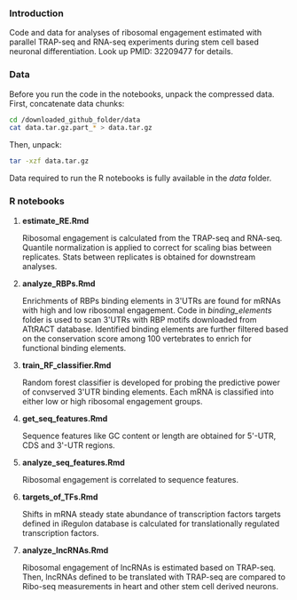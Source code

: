 ### Introduction
Code and data for analyses of ribosomal engagement estimated with parallel TRAP-seq and RNA-seq experiments during stem cell based neuronal differentiation. Look up PMID: 32209477 for details.

### Data
Before you run the code in the notebooks, unpack the compressed data.
First, concatenate data chunks:
```bash
cd /downloaded_github_folder/data
cat data.tar.gz.part_* > data.tar.gz
```
Then, unpack:
```bash
tar -xzf data.tar.gz
```
Data required to run the R notebooks is fully available in the *data* folder.

### R notebooks
1. **estimate_RE.Rmd**

   Ribosomal engagement is calculated from the TRAP-seq and RNA-seq. Quantile normalization is applied to correct for scaling bias between replicates. Stats between replicates is obtained for downstream analyses.
2. **analyze_RBPs.Rmd**

   Enrichments of RBPs binding elements in 3'UTRs are found for mRNAs with high and low ribosomal engagement. Code in *binding_elements* folder is used to scan 3'UTRs with RBP motifs downloaded from ATtRACT database. Identified binding elements are further filtered based on the conservation score among 100 vertebrates to enrich for functional binding elements.
3. **train_RF_classifier.Rmd**

   Random forest classifier is developed for probing the predictive power of convserved 3'UTR binding elements. Each mRNA is classified into either low or high ribosomal engagement groups. 
4. **get_seq_features.Rmd**

   Sequence features like GC content or length are obtained for 5'-UTR, CDS and 3'-UTR regions.
5. **analyze_seq_features.Rmd**

   Ribosomal engagement is correlated to sequence features.
6. **targets_of_TFs.Rmd**

   Shifts in mRNA steady state abundance of transcription factors targets defined in iRegulon database is calculated for translationally regulated transcription factors.
7. **analyze_lncRNAs.Rmd**

   Ribosomal engagement of lncRNAs is estimated based on TRAP-seq. Then, lncRNAs defined to be translated with TRAP-seq are compared to Ribo-seq measurements in heart and other stem cell derived neurons.
